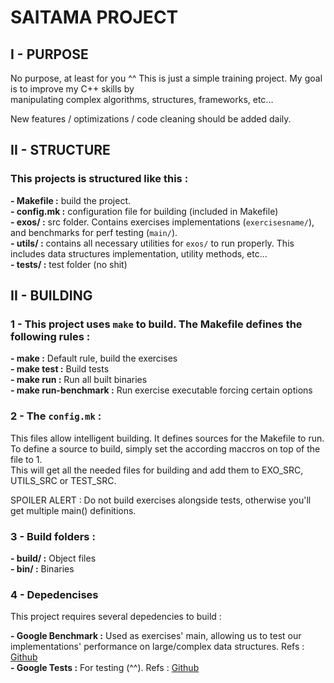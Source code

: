 # **SAITAMA PROJECT**

## __I - PURPOSE__

No purpose, at least for you ^^ This is just a simple training project. My goal is to improve my C++ skills by  
manipulating complex algorithms, structures, frameworks, etc...  

New features / optimizations / code cleaning should be added daily.  

## __II - STRUCTURE__

### This projects is structured like this :

**- Makefile :** build the project.  
**- config.mk :** configuration file for building (included in Makefile)  
**- exos/ :** src folder. Contains exercises implementations (`exercisesname/`), and benchmarks for perf testing (`main/`).  
**- utils/ :** contains all necessary utilities for `exos/` to run properly. This includes data structures implementation, utility methods, etc...  
**- tests/ :** test folder (no shit)  

## __II - BUILDING__

### 1 - This project uses `make` to build. The Makefile defines the following rules :

**- make :** Default rule, build the exercises  
**- make test :** Build tests  
**- make run :** Run all built binaries  
**- make run-benchmark :** Run exercise executable forcing certain options  

### 2 - The `config.mk` :

This files allow intelligent building. It defines sources for the Makefile to run.  
To define a source to build, simply set the according maccros on top of the file to 1.  
This will get all the needed files for building and add them to EXO_SRC, UTILS_SRC or TEST_SRC.  

SPOILER ALERT : Do not build exercises alongside tests, otherwise you'll get multiple main() definitions.  

### 3 - Build folders :

**- build/ :** Object files  
**- bin/ :** Binaries  

### 4 - Depedencises

This project requires several depedencies to build :  

**- Google Benchmark :** Used as exercises' main, allowing us to test our implementations' performance on large/complex data structures. Refs : [Github](https://github.com/google/benchmark)  
**- Google Tests :** For testing (^^). Refs : [Github](https://github.com/google/googletest)  